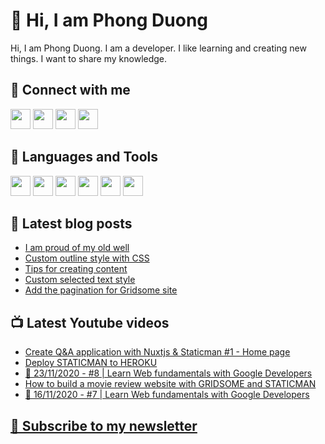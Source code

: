 # 👋 Hi, I am Phong Duong

Hi, I am Phong Duong. I am a developer. I like learning and creating new things. I want to share my knowledge.

## 🔗 Connect with me

[<img height="32" width="32" src="https://cdn.jsdelivr.net/npm/simple-icons@v3/icons/youtube.svg" />](https://www.youtube.com/channel/UCXykqt3V2-9bYXKWZRcH0rA)
[<img height="32" width="32" src="https://cdn.jsdelivr.net/npm/simple-icons@v3/icons/twitter.svg" />](https://twitter.com/koo_gio)
[<img height="32" width="32" src="https://cdn.jsdelivr.net/npm/simple-icons@v3/icons/facebook.svg" />](https://www.facebook.com/koogio)
[<img height="32" width="32" src="https://cdn.jsdelivr.net/npm/simple-icons@v3/icons/linkedin.svg" />](https://www.linkedin.com/in/phong-duong/)

## 🧰 Languages and Tools

[<img height="32" width="32" src="https://cdn.jsdelivr.net/npm/simple-icons@v3/icons/javascript.svg" />](javascript)
[<img height="32" width="32" src="https://cdn.jsdelivr.net/npm/simple-icons@v3/icons/html5.svg" />](html5)
[<img height="32" width="32" src="https://cdn.jsdelivr.net/npm/simple-icons@v3/icons/css3.svg" />](css3)
[<img height="32" width="32" src="https://cdn.jsdelivr.net/npm/simple-icons@v3/icons/node-dot-js.svg" />](nodejs)
[<img height="32" width="32" src="https://cdn.jsdelivr.net/npm/simple-icons@v3/icons/react.svg" />](react)
[<img height="32" width="32" src="https://cdn.jsdelivr.net/npm/simple-icons@v3/icons/vue-dot-js.svg" />](vue)

## 📝 Latest blog posts

<!-- BLOG-POST-LIST:START -->
- [I am proud of my old well](https://phongduong.dev/blog/i-am-proud-of-my-old-well/)
- [Custom outline style with CSS](https://phongduong.dev/blog/custom-outline-style-with-css/)
- [Tips for creating content](https://phongduong.dev/blog/tips-for-creating-content/)
- [Custom selected text style](https://phongduong.dev/blog/custom-selected-text-style/)
- [Add the pagination for Gridsome site](https://phongduong.dev/blog/add-the-pagination-for-gridsome-site/)
<!-- BLOG-POST-LIST:END -->

## 📺 Latest Youtube videos

<!-- YOUTUBE-VIDEO-LIST:START -->
- [Create Q&A application with Nuxtjs & Staticman #1 - Home page](https://www.youtube.com/watch?v=34A_8s0zLyM)
- [Deploy STATICMAN to HEROKU](https://www.youtube.com/watch?v=zGjurInY9MU)
- [🔴 23/11/2020 - #8 |  Learn Web fundamentals with Google Developers](https://www.youtube.com/watch?v=FOryKGk36gU)
- [How to build a movie review website with GRIDSOME and STATICMAN](https://www.youtube.com/watch?v=3_tMjxfsd64)
- [🔴 16/11/2020 - #7 |  Learn Web fundamentals with Google Developers](https://www.youtube.com/watch?v=3eu4YqTSoxw)
<!-- YOUTUBE-VIDEO-LIST:END -->

## [💌 Subscribe to my newsletter](https://koogio.substack.com/)

